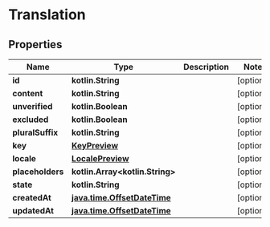 
# Translation

## Properties
Name | Type | Description | Notes
------------ | ------------- | ------------- | -------------
**id** | **kotlin.String** |  |  [optional]
**content** | **kotlin.String** |  |  [optional]
**unverified** | **kotlin.Boolean** |  |  [optional]
**excluded** | **kotlin.Boolean** |  |  [optional]
**pluralSuffix** | **kotlin.String** |  |  [optional]
**key** | [**KeyPreview**](KeyPreview.md) |  |  [optional]
**locale** | [**LocalePreview**](LocalePreview.md) |  |  [optional]
**placeholders** | **kotlin.Array&lt;kotlin.String&gt;** |  |  [optional]
**state** | **kotlin.String** |  |  [optional]
**createdAt** | [**java.time.OffsetDateTime**](java.time.OffsetDateTime.md) |  |  [optional]
**updatedAt** | [**java.time.OffsetDateTime**](java.time.OffsetDateTime.md) |  |  [optional]



